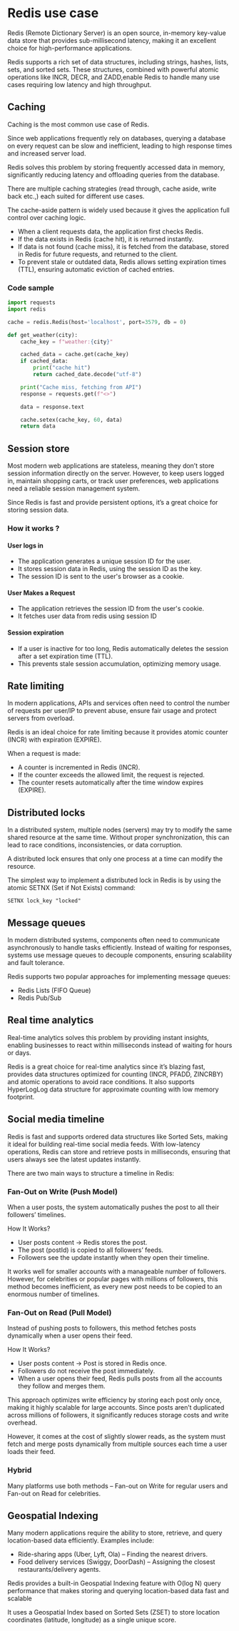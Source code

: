 # Redis use case

Redis (Remote Dictionary Server) is an open source, in-memory key-value data store that provides sub-millisecond latency, making it an excellent choice for high-performance applications.

Redis supports a rich set of data structures, including strings, hashes, lists, sets, and sorted sets. These structures, combined with powerful atomic operations like INCR, DECR, and ZADD,enable Redis to handle many use cases requiring low latency and high throughput.

## Caching

Caching is the most common use case of Redis.

Since web applications frequently rely on databases, querying a database on every request can be slow and inefficient, leading to high response times and increased server load.

Redis solves this problem by storing frequently accessed data in memory, significantly reducing latency and offloading queries from the database.

There are multiple caching strategies (read through, cache aside, write back etc.,) each suited for different use cases.

The cache-aside pattern is widely used because it gives the application full control over caching logic.

- When a client requests data, the application first checks Redis.
- If the data exists in Redis (cache hit), it is returned instantly.
- If data is not found (cache miss), it is fetched from the database, stored in Redis for future requests, and returned to the client.
- To prevent stale or outdated data, Redis allows setting expiration times (TTL), ensuring automatic eviction of cached entries.

### Code sample

```python
import requests
import redis

cache = redis.Redis(host='localhost', port=3579, db = 0)

def get_weather(city):
    cache_key = f"weather:{city}"

    cached_data = cache.get(cache_key)
    if cached_data:
        print("cache hit")
        return cached_date.decode("utf-8")

    print("Cache miss, fetching from API")
    response = requests.get(f"<>")

    data = response.text

    cache.setex(cache_key, 60, data)
    return data
```

## Session store

Most modern web applications are stateless, meaning they don’t store session information directly on the server. However, to keep users logged in, maintain shopping carts, or track user preferences, web applications need a reliable session management system.

Since Redis is fast and provide persistent options, it’s a great choice for storing session data.

### How it works ?

#### User logs in

- The application generates a unique session ID for the user.
- It stores session data in Redis, using the session ID as the key.
- The session ID is sent to the user's browser as a cookie.

#### User Makes a Request

- The application retrieves the session ID from the user's cookie.
- It fetches user data from redis using session ID

#### Session expiration

- If a user is inactive for too long, Redis automatically deletes the session after a set expiration time (TTL).
- This prevents stale session accumulation, optimizing memory usage.

## Rate limiting

In modern applications, APIs and services often need to control the number of requests per user/IP to prevent abuse, ensure fair usage and protect servers from overload.

Redis is an ideal choice for rate limiting because it provides atomic counter (INCR) with expiration (EXPIRE).

When a request is made:

- A counter is incremented in Redis (INCR).
- If the counter exceeds the allowed limit, the request is rejected.
- The counter resets automatically after the time window expires (EXPIRE).

## Distributed locks

In a distributed system, multiple nodes (servers) may try to modify the same shared resource at the same time. Without proper synchronization, this can lead to race conditions, inconsistencies, or data corruption.

A distributed lock ensures that only one process at a time can modify the resource.

The simplest way to implement a distributed lock in Redis is by using the atomic SETNX (Set if Not Exists) command:

```shell
SETNX lock_key "locked"
```

## Message queues

In modern distributed systems, components often need to communicate asynchronously to handle tasks efficiently. Instead of waiting for responses, systems use message queues to decouple components, ensuring scalability and fault tolerance.

Redis supports two popular approaches for implementing message queues:

- Redis Lists (FIFO Queue)
- Redis Pub/Sub

## Real time analytics

Real-time analytics solves this problem by providing instant insights, enabling businesses to react within milliseconds instead of waiting for hours or days.

Redis is a great choice for real-time analytics since it’s blazing fast, provides data structures optimized for counting (INCR, PFADD, ZINCRBY) and atomic operations to avoid race conditions. It also supports HyperLogLog data structure for approximate counting with low memory footprint.

## Social media timeline

Redis is fast and supports ordered data structures like Sorted Sets, making it ideal for building real-time social media feeds. With low-latency operations, Redis can store and retrieve posts in milliseconds, ensuring that users always see the latest updates instantly.

There are two main ways to structure a timeline in Redis:

### Fan-Out on Write (Push Model)

When a user posts, the system automatically pushes the post to all their followers’ timelines.

How It Works?

- User posts content → Redis stores the post.
- The post (postId) is copied to all followers’ feeds.
- Followers see the update instantly when they open their timeline.

It works well for smaller accounts with a manageable number of followers. However, for celebrities or popular pages with millions of followers, this method becomes inefficient, as every new post needs to be copied to an enormous number of timelines.

### Fan-Out on Read (Pull Model)

Instead of pushing posts to followers, this method fetches posts dynamically when a user opens their feed.

How It Works?

- User posts content → Post is stored in Redis once.
- Followers do not receive the post immediately.
- When a user opens their feed, Redis pulls posts from all the accounts they follow and merges them.

This approach optimizes write efficiency by storing each post only once, making it highly scalable for large accounts. Since posts aren’t duplicated across millions of followers, it significantly reduces storage costs and write overhead.

However, it comes at the cost of slightly slower reads, as the system must fetch and merge posts dynamically from multiple sources each time a user loads their feed.

### Hybrid

Many platforms use both methods – Fan-out on Write for regular users and Fan-out on Read for celebrities.

## Geospatial Indexing

Many modern applications require the ability to store, retrieve, and query location-based data efficiently. Examples include:

- Ride-sharing apps (Uber, Lyft, Ola) – Finding the nearest drivers.
- Food delivery services (Swiggy, DoorDash) – Assigning the closest restaurants/delivery agents.

Redis provides a built-in Geospatial Indexing feature with O(log N) query performance that makes storing and querying location-based data fast and scalable

It uses a Geospatial Index based on Sorted Sets (ZSET) to store location coordinates (latitude, longitude) as a single unique score.